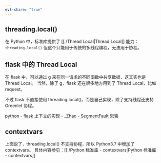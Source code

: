 ```yaml
---
evl-share: "true"
---
```

## threading.local()

在 Python 中，标准库提供了 [[./Thread Local|Thread Local]] 能力：`threading.local()`
但这个只能用于传统的多线程编程，无法用于协程。

## flask 中的 Thread Local

在 flask 中，可以通过 g 来在同一请求的不同函数中共享数据，这其实也是 Thread Local。
当然，除了 g，flask 还在很多地方用到了 Thread Local，比如 request。

不过 flask 不直接使用 threading.local()，而是自己实现，除了支持线程还支持 Greenlet 协程。

[python - flask 上下文的实现 - \_Zhao - SegmentFault 思否](https://segmentfault.com/a/1190000004223296)

## contextvars

上面说了，threading.local() 不支持协程，所以 Python3.7 中增加了 contextvars。
具体内容参见：[[./Python 标准库 - contextvars|Python 标准库 - contextvars]]
